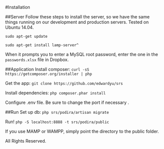 #Installation

##Server
Follow these steps to install the server, so we have the same things running on our development and production servers. Tested on Ubuntu 14.04.

`sudo apt-get update`

`sudo apt-get install lamp-server^`

When it prompts you to enter a MySQL root password, enter the one in the `passwords.xlsx` file in Dropbox.

##Application
Install composer: `curl -sS https://getcomposer.org/installer | php`

Get the app: `git clone https://github.com/edwardyu/srs`

Install dependencies: `php composer.phar install`

Configure .env file.  Be sure to change the port if necessary .

##Run
Set up db: `php srs/podira/artisan migrate`

Run! `php -S localhost:8888 -t srs/podira/public`

If you use MAMP or WAMPP, simply point the directory to the public folder.


All Rights Reserved. 
